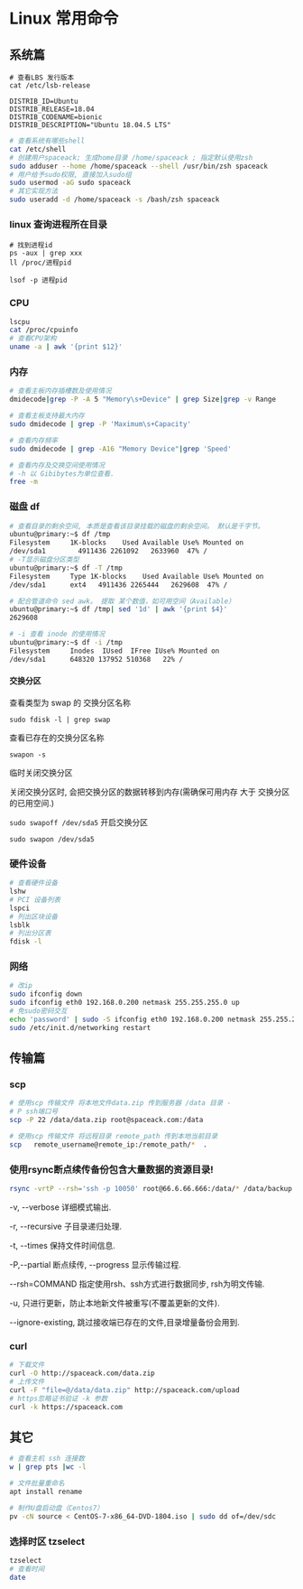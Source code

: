 # Linux 常用命令

##  系统篇
```
# 查看LBS 发行版本
cat /etc/lsb-release
```
```
DISTRIB_ID=Ubuntu
DISTRIB_RELEASE=18.04
DISTRIB_CODENAME=bionic
DISTRIB_DESCRIPTION="Ubuntu 18.04.5 LTS"

```
```bash
# 查看系统有哪些shell
cat /etc/shell
# 创建用户spaceack; 生成home目录 /home/spaceack ; 指定默认使用zsh
sudo adduser --home /home/spaceack --shell /usr/bin/zsh spaceack
# 用户给予sudo权限, 直接加入sudo组
sudo usermod -aG sudo spaceack
# 其它实现方法
sudo useradd -d /home/spaceack -s /bash/zsh spaceack

```
### linux 查询进程所在目录
```
# 找到进程id
ps -aux | grep xxx
ll /proc/进程pid

lsof -p 进程pid
```

### CPU
```bash
lscpu
cat /proc/cpuinfo
# 查看CPU架构
uname -a | awk '{print $12}'
```
### 内存

```bash 
# 查看主板内存插槽数及使用情况
dmidecode|grep -P -A 5 "Memory\s+Device" | grep Size|grep -v Range

# 查看主板支持最大内存
sudo dmidecode | grep -P 'Maximum\s+Capacity'

# 查看内存频率
sudo dmidecode | grep -A16 "Memory Device"|grep 'Speed'

# 查看内存及交换空间使用情况
# -h 以 Gibibytes为单位查看.
free -m

```

### 磁盘 df
```bash
# 查看目录的剩余空间, 本质是查看该目录挂载的磁盘的剩余空间。 默认是千字节。
ubuntu@primary:~$ df /tmp
Filesystem     1K-blocks    Used Available Use% Mounted on
/dev/sda1        4911436 2261092   2633960  47% /
# -T显示磁盘分区类型
ubuntu@primary:~$ df -T /tmp
Filesystem     Type 1K-blocks    Used Available Use% Mounted on
/dev/sda1      ext4   4911436 2265444   2629608  47% /

# 配合管道命令 sed awk。 提取 某个数值，如可用空间（Available）
ubuntu@primary:~$ df /tmp| sed '1d' | awk '{print $4}'
2629608

# -i 查看 inode 的使用情况
ubuntu@primary:~$ df -i /tmp
Filesystem     Inodes  IUsed  IFree IUse% Mounted on
/dev/sda1      648320 137952 510368   22% /

```

#### 交换分区
查看类型为 swap 的 交换分区名称

`sudo fdisk -l | grep swap`

查看已存在的交换分区名称

`swapon -s`

临时关闭交换分区

关闭交换分区时, 会把交换分区的数据转移到内存(需确保可用内存 大于 交换分区的已用空间.)

`sudo swapoff /dev/sda5`
开启交换分区

`sudo swapon /dev/sda5`

### 硬件设备
```bash
# 查看硬件设备
lshw
# PCI 设备列表
lspci
# 列出区块设备
lsblk
# 列出分区表
fdisk -l

```
### 网络
```bash
# 改ip
sudo ifconfig down
sudo ifconfig eth0 192.168.0.200 netmask 255.255.255.0 up
# 免sudo密码交互
echo 'password' | sudo -S ifconfig eth0 192.168.0.200 netmask 255.255.255.0 up
sudo /etc/init.d/networking restart
```
## 传输篇

### scp

  ```bash
  # 使用scp 传输文件 将本地文件data.zip 传到服务器 /data 目录 -
  # P ssh端口号
  scp -P 22 /data/data.zip root@spaceack.com:/data

  # 使用scp 传输文件 将远程目录 remote_path 传到本地当前目录
  scp   remote_username@remote_ip:/remote_path/*  .
  ```

### 使用rsync断点续传备份包含大量数据的资源目录!

  ```bash
  rsync -vrtP --rsh='ssh -p 10050' root@66.6.66.666:/data/* /data/backup
  ```

  -v, --verbose 详细模式输出.

  -r, --recursive 子目录递归处理.

  -t, --times 保持文件时间信息.

  -P,--partial 断点续传, --progress 显示传输过程.

  --rsh=COMMAND 指定使用rsh、ssh方式进行数据同步, rsh为明文传输.

  -u, 只进行更新，防止本地新文件被重写(不覆盖更新的文件).

  --ignore-existing, 跳过接收端已存在的文件,目录增量备份会用到.

### curl

  ```bash
  # 下载文件
  curl -O http://spaceack.com/data.zip
  # 上传文件
  curl -F "file=@/data/data.zip" http://spaceack.com/upload
  # https忽略证书验证 -k 参数
  curl -k https://spaceack.com
  ```

## 其它
```bash
# 查看主机 ssh 连接数
w | grep pts |wc -l

# 文件批量重命名
apt install rename 

# 制作U盘启动盘（Centos7）
pv -cN source < CentOS-7-x86_64-DVD-1804.iso | sudo dd of=/dev/sdc
```
### 选择时区 tzselect
```bash
tzselect
# 查看时间
date
```
